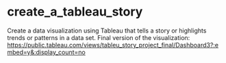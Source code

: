 # create_a_tableau_story
Create a data visualization using Tableau that tells a story or highlights trends or patterns in a data set.
Final version of the visualization:
https://public.tableau.com/views/tableu_story_project_final/Dashboard3?:embed=y&:display_count=no
